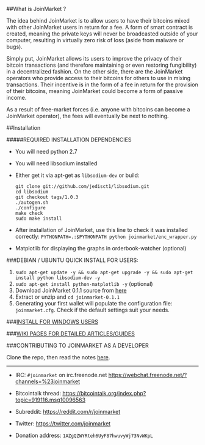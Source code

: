 ##What is JoinMarket ?

The idea behind JoinMarket is to allow users to have their bitcoins mixed with other JoinMarket users in return for a fee. A form of smart contract is created, meaning the private keys will never be broadcasted outside of your computer, resulting in virtually zero risk of loss (aside from malware or bugs).

Simply put, JoinMarket allows its users to improve the privacy of their bitcoin transactions (and therefore maintaining or even restoring fungibility) in a decentralized fashion. On the other side, there are the JoinMarket operators who provide access to their bitcoins for others to use in mixing transactions. Their incentive is in the form of a fee in return for the provision of their bitcoins, meaning JoinMarket could become a form of passive income. 

As a result of free-market forces (i.e. anyone with bitcoins can become a JoinMarket operator), the fees will eventually be next to nothing. 

##Installation

#####REQUIRED INSTALLATION DEPENDENCIES

+ You will need python 2.7

+ You will need libsodium installed

 - Either get it via apt-get as `libsodium-dev` or build:
 
    ``` 
    git clone git://github.com/jedisct1/libsodium.git
    cd libsodium
    git checkout tags/1.0.3
    ./autogen.sh
    ./configure
    make check
    sudo make install
    ```
    
 - After installation of JoinMarket, use this line to check it was installed correctly: `PYTHONPATH=.:$PYTHONPATH python joinmarket/enc_wrapper.py`

+ Matplotlib for displaying the graphs in orderbook-watcher (optional)

###DEBIAN / UBUNTU QUICK INSTALL FOR USERS:

1. `sudo apt-get update -y && sudo apt-get upgrade -y && sudo apt-get install python libsodium-dev -y`
2. `sudo apt-get install python-matplotlib -y` (optional)
3. Download JoinMarket 0.1.1 source from [here](https://github.com/joinmarket-org/joinmarket/releases/tag/v0.1.1)
4. Extract or unzip and `cd joinmarket-0.1.1`
4. Generating your first wallet will populate the configuration file: `joinmarket.cfg`.
   Check if the default settings suit your needs.

###[INSTALL FOR WINDOWS USERS](https://github.com/joinmarket-org/joinmarket/wiki/Installing-JoinMarket-on-Windows-7-(temporary))

###[WIKI PAGES FOR DETAILED ARTICLES/GUIDES](https://github.com/joinmarket-org/joinmarket/wiki)

###CONTRIBUTING TO JOINMARKET AS A DEVELOPER

Clone the repo, then read the notes [here](./CONTRIBUTING.md).

---

+ IRC: `#joinmarket` on irc.freenode.net https://webchat.freenode.net/?channels=%23joinmarket

+ Bitcointalk thread: https://bitcointalk.org/index.php?topic=919116.msg10096563

+ Subreddit: https://reddit.com/r/joinmarket

+ Twitter: https://twitter.com/joinmarket

+ Donation address: `1AZgQZWYRteh6UyF87hwuvyWj73NvWKpL`
